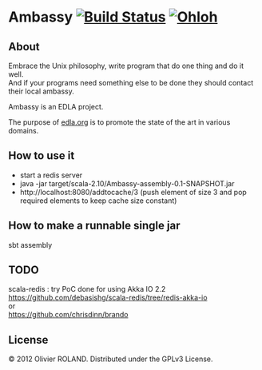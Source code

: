 # Ambassy [![Build Status](https://buildhive.cloudbees.com/job/newca12/job/Ambassy/badge/icon)](https://buildhive.cloudbees.com/job/newca12/job/Ambassy/) [![Ohloh](http://www.ohloh.net/p/Ambassy/widgets/project_thin_badge.gif)](https://www.ohloh.net/p/Ambassy)

## About
Embrace the Unix philosophy, write program that do one thing and do it well.  
And if your programs need something else to be done they should contact their local ambassy.

Ambassy is an EDLA project.

The purpose of [edla.org](http://www.edla.org) is to promote the state of the art in various domains.

## How to use it
* start a redis server
* java -jar target/scala-2.10/Ambassy-assembly-0.1-SNAPSHOT.jar
* http://localhost:8080/addtocache/3 (push element of size 3 and pop required elements to keep cache size constant)

## How to make a runnable single jar
sbt assembly

## TODO
scala-redis : try PoC done for using Akka IO 2.2
https://github.com/debasishg/scala-redis/tree/redis-akka-io  
or  
https://github.com/chrisdinn/brando 

## License
© 2012 Olivier ROLAND. Distributed under the GPLv3 License.
